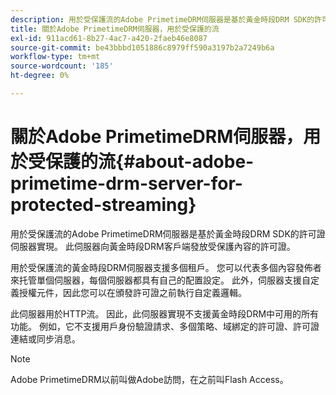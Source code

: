 ```yaml
---
description: 用於受保護流的Adobe PrimetimeDRM伺服器是基於黃金時段DRM SDK的許可證伺服器實現。 此伺服器向黃金時段DRM客戶端發放受保護內容的許可證。
title: 關於Adobe PrimetimeDRM伺服器，用於受保護的流
exl-id: 911acd61-8b27-4ac7-a420-2faeb46e8087
source-git-commit: be43bbbd1051886c8979ff590a3197b2a7249b6a
workflow-type: tm+mt
source-wordcount: '185'
ht-degree: 0%

---
```


# 關於Adobe PrimetimeDRM伺服器，用於受保護的流{#about-adobe-primetime-drm-server-for-protected-streaming}

用於受保護流的Adobe PrimetimeDRM伺服器是基於黃金時段DRM SDK的許可證伺服器實現。 此伺服器向黃金時段DRM客戶端發放受保護內容的許可證。

用於受保護流的黃金時段DRM伺服器支援多個租戶。 您可以代表多個內容發佈者來托管單個伺服器，每個伺服器都具有自己的配置設定。 此外，伺服器支援自定義授權元件，因此您可以在頒發許可證之前執行自定義邏輯。

此伺服器用於HTTP流。 因此，此伺服器實現不支援黃金時段DRM中可用的所有功能。 例如，它不支援用戶身份驗證請求、多個策略、域綁定的許可證、許可證連結或同步消息。

>[!NOTE]
>
>Adobe PrimetimeDRM以前叫做Adobe訪問，在之前叫Flash Access。
